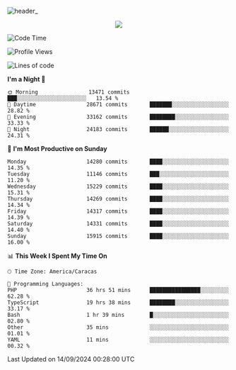 ![header_](https://github.com/user-attachments/assets/4010d822-ccdc-4198-b608-18c773338d18)


<p align="center">
  <a href="http://www.github.com/thevacs">
    <img src="https://github-readme-streak-stats.herokuapp.com/?user=thevacs&stroke=ffffff&background=1c1917&ring=0891b2&fire=0891b2&currStreakNum=ffffff&currStreakLabel=0891b2&sideNums=ffffff&sideLabels=ffffff&dates=ffffff&hide_border=true" />
  </a>
</p>

<!--START_SECTION:waka-->
![Code Time](http://img.shields.io/badge/Code%20Time-2%2C794%20hrs%2057%20mins-blue)

![Profile Views](http://img.shields.io/badge/Profile%20Views-4-blue)

![Lines of code](https://img.shields.io/badge/From%20Hello%20World%20I%27ve%20Written-10.5%20million%20lines%20of%20code-blue)

**I'm a Night 🦉** 

```text
🌞 Morning                13471 commits       ███░░░░░░░░░░░░░░░░░░░░░░   13.54 % 
🌆 Daytime                28671 commits       ███████░░░░░░░░░░░░░░░░░░   28.82 % 
🌃 Evening                33162 commits       ████████░░░░░░░░░░░░░░░░░   33.33 % 
🌙 Night                  24183 commits       ██████░░░░░░░░░░░░░░░░░░░   24.31 % 
```
📅 **I'm Most Productive on Sunday** 

```text
Monday                   14280 commits       ████░░░░░░░░░░░░░░░░░░░░░   14.35 % 
Tuesday                  11146 commits       ███░░░░░░░░░░░░░░░░░░░░░░   11.20 % 
Wednesday                15229 commits       ████░░░░░░░░░░░░░░░░░░░░░   15.31 % 
Thursday                 14269 commits       ████░░░░░░░░░░░░░░░░░░░░░   14.34 % 
Friday                   14317 commits       ████░░░░░░░░░░░░░░░░░░░░░   14.39 % 
Saturday                 14331 commits       ████░░░░░░░░░░░░░░░░░░░░░   14.40 % 
Sunday                   15915 commits       ████░░░░░░░░░░░░░░░░░░░░░   16.00 % 
```


📊 **This Week I Spent My Time On** 

```text
🕑︎ Time Zone: America/Caracas

💬 Programming Languages: 
PHP                      36 hrs 51 mins      ████████████████░░░░░░░░░   62.28 % 
TypeScript               19 hrs 38 mins      ████████░░░░░░░░░░░░░░░░░   33.17 % 
Bash                     1 hr 39 mins        █░░░░░░░░░░░░░░░░░░░░░░░░   02.80 % 
Other                    35 mins             ░░░░░░░░░░░░░░░░░░░░░░░░░   01.01 % 
YAML                     11 mins             ░░░░░░░░░░░░░░░░░░░░░░░░░   00.32 % 
```


 Last Updated on 14/09/2024 00:28:00 UTC
<!--END_SECTION:waka-->
